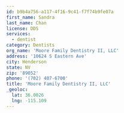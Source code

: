 ```yaml
---
id: b9b4a756-a117-4f16-9c41-f7f74b9fe07a
first_name: Sandra
last_name: Chan
license: DDS
services:
  - dentist
category: Dentists
org_name: 'Moore Family Dentistry II, LLC'
address: '10624 S Eastern Ave'
city: Henderson
state: NV
zip: '89052'
phone: '(702) 407-6700'
title: 'Moore Family Dentistry II, LLC'
_geoloc:
  lat: 36.0026
  lng: -115.109
---
```

